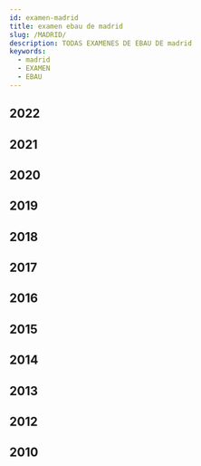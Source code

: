 ```yaml
---
id: examen-madrid
title: examen ebau de madrid
slug: /MADRID/
description: TODAS EXAMENES DE EBAU DE madrid
keywords:
  - madrid
  - EXAMEN
  - EBAU
---
```


## 2022
## 2021
## 2020
## 2019
## 2018
## 2017
## 2016
## 2015
## 2014
## 2013
## 2012
## 2010

